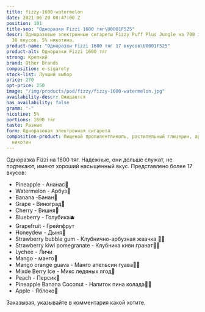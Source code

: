 ```yaml
---
title: fizzy-1600-watermelon
date: 2021-06-20 08:47:00 Z
position: 101
title-seo: "Одноразки Fizzi 1600 тяг\U0001F525"
descr: Одноразовые электронные сигареты Fizzy Puff Plus Jungle на 700 затяжек. Более
  30 вкусов. 5% никотина.
product-name: "Одноразки Fizzi 1600 тяг 17 вкусов\U0001F525"
product-alt: Одноразки Fizzi 1600 тяг
strong: Крепкий
brand: Other Brands
composition: e-sigarety
stock-list: Лучший выбор
price: 270
opt-price: 250
image: "/img/products/pod/fizzy/fizzy-1600-watermelon.jpg"
availability-descr: Ожидается
has_availability: false
gramm: "-"
nicotine: 5%
portions: 1600 тяг
taste: Разные
form: Одноразовая электронная сигарета
composition-product: Пищевой пропиленгликоль, растительный глицерин, ароматизатор,
  никотин
---
```


Одноразка Fizzi на 1600 тяг. 
Надежные, они дольше служат, не подтекают, имеют хороший насыщенный вкус.
Представлено более 17 вкусов:
<ul>
	<li>Pineapple - Ананас🍍</li>
	<li>Watermelon - Арбуз🍉</li>
	<li>Banana -Банан🍌</li>
	<li>Grape - Виноград🍇</li>
	<li>Cherry - Вишня🍒</li>
	<li>Blueberry - Голубика🫐</li>
	<li>Grapefruit - Грейпфрут</li>
	<li>Honeydew - Дыня🍈</li>
	<li>Strawberry bubble gum - Клубнично-арбузная жвачка 🍓🍉 </li>
	<li> Strawberry kiwi pomegranate - Клубника киви гранат🍓🥝</li>
	<li>Lychee - Личи</li>
	<li>Mango - манго🥭</li>
	<li>Mango orange guava - Манго апельсин гуава🥭🍊</li>
	<li>Mixde Berry Ice - Микс ледяных ягод🍇</li>
	<li>Peach - Персик🍑</li>
	<li>Pineapple Banana Coconut - Напиток пина колада🥥🍍</li>
	<li>Apple - Яблоко🍏</li>
</ul>

Заказывая, указывайте в комментария какой хотите.